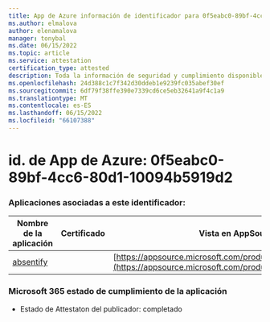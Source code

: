 ```yaml
---
title: App de Azure información de identificador para 0f5eabc0-89bf-4cc6-80d1-10094b5919d2
ms.author: elmalova
author: elenamalova
manager: tonybal
ms.date: 06/15/2022
ms.topic: article
ms.service: attestation
certification_type: attested
description: Toda la información de seguridad y cumplimiento disponible para 0f5eabc0-89bf-4cc6-80d1-10094b5919d2.
ms.openlocfilehash: 24d388c1c7f342d30ddeb1e9239fc035abef30ef
ms.sourcegitcommit: 6df79f38ffe390e7339cd6ce5eb32641a9f4c1a9
ms.translationtype: MT
ms.contentlocale: es-ES
ms.lasthandoff: 06/15/2022
ms.locfileid: "66107388"
---
```

# <a name="azure-app-id-0f5eabc0-89bf-4cc6-80d1-10094b5919d2"></a>id. de App de Azure: 0f5eabc0-89bf-4cc6-80d1-10094b5919d2


### <a name="apps-associated-with-this-id"></a>Aplicaciones asociadas a este identificador:
| **Nombre de la aplicación** | **Certificado** | **Vista en AppSource** |
|--------------|---------------|-----------------------|
| [absentify](../forward/WA200003833.md) |  | [https://appsource.microsoft.com/product/office/WA200003833](https://appsource.microsoft.com/product/office/WA200003833) |

### <a name="microsoft-365-app-compliance-status"></a>Microsoft 365 estado de cumplimiento de la aplicación
- Estado de Attestaton del publicador: completado
